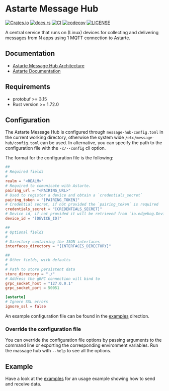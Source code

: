 <!---
  Copyright 2022 SECO Mind Srl

  SPDX-License-Identifier: Apache-2.0
-->

# Astarte Message Hub

[![Crates.io](https://img.shields.io/crates/v/astarte-message-hub)](https://crates.io/crates/astarte-message-hub)
[![docs.rs](https://img.shields.io/docsrs/astarte-message-hub)](https://docs.rs/astarte-message-hub/)
[![CI](https://github.com/astarte-platform/astarte-message-hub/actions/workflows/ci.yaml/badge.svg?branch=master)](https://github.com/astarte-platform/astarte-message-hub/actions/workflows/ci.yaml?branch=master)
[![codecov](https://codecov.io/gh/astarte-platform/astarte-message-hub/branch/master/graph/badge.svg)](https://app.codecov.io/gh/astarte-message-hub)
[![LICENSE](https://img.shields.io/github/license/astarte-platform/astarte-message-hub)](./LICENSE)

A central service that runs on (Linux) devices for collecting and delivering messages from N apps
using 1 MQTT connection to Astarte.

## Documentation

- [Astarte Message Hub Architecture](https://github.com/astarte-platform/astarte-message-hub/blob/master/docs/ARCHITECTURE.md)
- [Astarte Documentation](https://docs.astarte-platform.org/latest/001-intro_user.html)

## Requirements

- protobuf >= 3.15
- Rust version >= 1.72.0

## Configuration

The Astarte Message Hub is configured through `message-hub-config.toml` in the current working
directory, otherwise the system wide `/etc/message-hub/config.toml` can be used. In alternative, you
can specify the path to the configuration file with the `-c/--config` cli option.

The format for the configuration file is the following:

```toml
##
# Required fields
#
realm = "<REALM>"
# Required to comunicate with Astarte.
pairing_url = "<PAIRING_URL>"
# Used to register a device and obtain a `credentials_secret`
pairing_token = "[PAIRING_TOKEN]"
# Credential secret, if not provided the `pairing_token` is required
credentials_secret = "[CREDENTIALS_SECRET]"
# Device id, if not provided it will be retrieved from `io.edgehog.Device` dbus-service
device_id = "[DEVICE_ID]"

##
# Optional fields
#
# Directory containing the JSON interfaces
interfaces_directory = "[INTERFACES_DIRECTORY]"

##
# Other fields, with defaults
#
# Path to store persistent data
store_directory = "./"
# Address the gRPC connection will bind to
grpc_socket_host = "127.0.0.1"
grpc_socket_port = 50051

[astarte]
# Ignore SSL errors
ignore_ssl = false
```

An example configuration file can be found in the
[examples](https://github.com/astarte-platform/astarte-message-hub/blob/master/examples/message-hub-config.toml)
direction.

### Override the configuration file

You can override the configuration file options by passing arguments to the command line or
exporting the corresponding environment variables. Run the massage hub with `--help` to see all the
options.

## Example

Have a look at the
[examples](https://github.com/astarte-platform/astarte-message-hub/blob/master/examples/) for an
usage example showing how to send and receive data.
